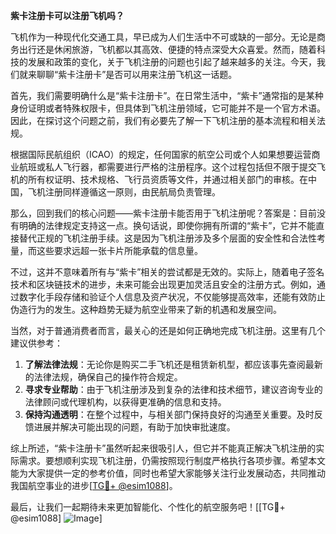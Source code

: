 **紫卡注册卡可以注册飞机吗？**

飞机作为一种现代化交通工具，早已成为人们生活中不可或缺的一部分。无论是商务出行还是休闲旅游，飞机都以其高效、便捷的特点深受大众喜爱。然而，随着科技的发展和政策的变化，关于飞机注册的问题也引起了越来越多的关注。今天，我们就来聊聊“紫卡注册卡”是否可以用来注册飞机这一话题。

首先，我们需要明确什么是“紫卡注册卡”。在日常生活中，“紫卡”通常指的是某种身份证明或者特殊权限卡，但具体到飞机注册领域，它可能并不是一个官方术语。因此，在探讨这个问题之前，我们有必要先了解一下飞机注册的基本流程和相关法规。

根据国际民航组织（ICAO）的规定，任何国家的航空公司或个人如果想要运营商业航班或私人飞行器，都需要进行严格的注册程序。这个过程包括但不限于提交飞机的所有权证明、技术规格、飞行员资质等文件，并通过相关部门的审核。在中国，飞机注册同样遵循这一原则，由民航局负责管理。

那么，回到我们的核心问题——紫卡注册卡能否用于飞机注册呢？答案是：目前没有明确的法律规定支持这一点。换句话说，即使你拥有所谓的“紫卡”，它并不能直接替代正规的飞机注册手续。这是因为飞机注册涉及多个层面的安全性和合法性考量，而这些要求远超一张卡片所能承载的信息量。

不过，这并不意味着所有与“紫卡”相关的尝试都是无效的。实际上，随着电子签名技术和区块链技术的进步，未来可能会出现更加灵活且安全的注册方式。例如，通过数字化手段存储和验证个人信息及资产状况，不仅能够提高效率，还能有效防止伪造行为的发生。这种趋势无疑为航空业带来了新的机遇和发展空间。

当然，对于普通消费者而言，最关心的还是如何正确地完成飞机注册。这里有几个建议供参考：

1. **了解法律法规**：无论你是购买二手飞机还是租赁新机型，都应该事先查阅最新的法律法规，确保自己的操作符合规定。
2. **寻求专业帮助**：由于飞机注册涉及到复杂的法律和技术细节，建议咨询专业的法律顾问或代理机构，以获得更准确的信息和支持。
3. **保持沟通透明**：在整个过程中，与相关部门保持良好的沟通至关重要。及时反馈进展并解决可能出现的问题，有助于加快审批速度。

综上所述，“紫卡注册卡”虽然听起来很吸引人，但它并不能真正解决飞机注册的实际需求。要想顺利实现飞机注册，仍需按照现行制度严格执行各项步骤。希望本文能为大家提供一定的参考价值，同时也希望大家能够关注行业发展动态，共同推动我国航空事业的进步[[TG💪+ @esim1088](https://t.me/s/esim1088)]。

最后，让我们一起期待未来更加智能化、个性化的航空服务吧！[[TG💪+ @esim1088] ![Image](https://i.postimg.cc/4NQfJmqS/Snipaste-2025-05-13-00-14-12.png)]